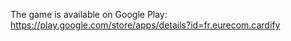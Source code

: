 The game is available on Google Play: https://play.google.com/store/apps/details?id=fr.eurecom.cardify
